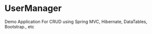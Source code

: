 UserManager
===========

Demo Application For CRUD using Spring MVC, Hibernate, DataTables, Bootstrap., etc
